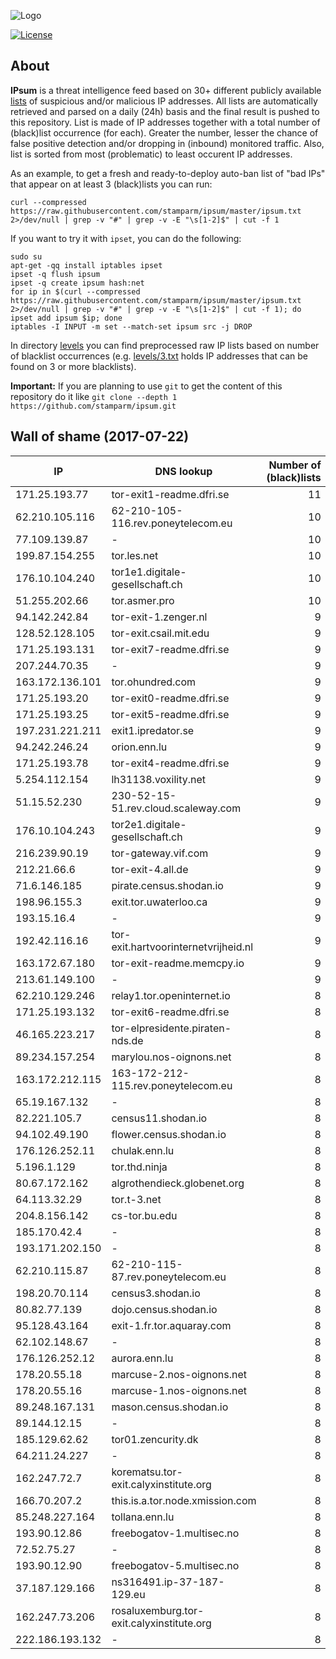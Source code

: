 ![Logo](logo.png)

[![License](https://img.shields.io/badge/license-Public_domain-red.svg)](https://wiki.creativecommons.org/wiki/Public_domain)

About
----

**IPsum** is a threat intelligence feed based on 30+ different publicly available [lists](https://github.com/stamparm/maltrail) of suspicious and/or malicious IP addresses. All lists are automatically retrieved and parsed on a daily (24h) basis and the final result is pushed to this repository. List is made of IP addresses together with a total number of (black)list occurrence (for each). Greater the number, lesser the chance of false positive detection and/or dropping in (inbound) monitored traffic. Also, list is sorted from most (problematic) to least occurent IP addresses.

As an example, to get a fresh and ready-to-deploy auto-ban list of "bad IPs" that appear on at least 3 (black)lists you can run:

```
curl --compressed https://raw.githubusercontent.com/stamparm/ipsum/master/ipsum.txt 2>/dev/null | grep -v "#" | grep -v -E "\s[1-2]$" | cut -f 1
```

If you want to try it with `ipset`, you can do the following:

```
sudo su
apt-get -qq install iptables ipset
ipset -q flush ipsum
ipset -q create ipsum hash:net
for ip in $(curl --compressed https://raw.githubusercontent.com/stamparm/ipsum/master/ipsum.txt 2>/dev/null | grep -v "#" | grep -v -E "\s[1-2]$" | cut -f 1); do ipset add ipsum $ip; done
iptables -I INPUT -m set --match-set ipsum src -j DROP
```

In directory [levels](levels) you can find preprocessed raw IP lists based on number of blacklist occurrences (e.g. [levels/3.txt](levels/3.txt) holds IP addresses that can be found on 3 or more blacklists).

**Important:** If you are planning to use `git` to get the content of this repository do it like `git clone --depth 1 https://github.com/stamparm/ipsum.git`

Wall of shame (2017-07-22)
----

|IP|DNS lookup|Number of (black)lists|
|---|---|--:|
171.25.193.77|tor-exit1-readme.dfri.se|11
62.210.105.116|62-210-105-116.rev.poneytelecom.eu|10
77.109.139.87|-|10
199.87.154.255|tor.les.net|10
176.10.104.240|tor1e1.digitale-gesellschaft.ch|10
51.255.202.66|tor.asmer.pro|10
94.142.242.84|tor-exit-1.zenger.nl|9
128.52.128.105|tor-exit.csail.mit.edu|9
171.25.193.131|tor-exit7-readme.dfri.se|9
207.244.70.35|-|9
163.172.136.101|tor.ohundred.com|9
171.25.193.20|tor-exit0-readme.dfri.se|9
171.25.193.25|tor-exit5-readme.dfri.se|9
197.231.221.211|exit1.ipredator.se|9
94.242.246.24|orion.enn.lu|9
171.25.193.78|tor-exit4-readme.dfri.se|9
5.254.112.154|lh31138.voxility.net|9
51.15.52.230|230-52-15-51.rev.cloud.scaleway.com|9
176.10.104.243|tor2e1.digitale-gesellschaft.ch|9
216.239.90.19|tor-gateway.vif.com|9
212.21.66.6|tor-exit-4.all.de|9
71.6.146.185|pirate.census.shodan.io|9
198.96.155.3|exit.tor.uwaterloo.ca|9
193.15.16.4|-|9
192.42.116.16|tor-exit.hartvoorinternetvrijheid.nl|9
163.172.67.180|tor-exit-readme.memcpy.io|9
213.61.149.100|-|9
62.210.129.246|relay1.tor.openinternet.io|8
171.25.193.132|tor-exit6-readme.dfri.se|8
46.165.223.217|tor-elpresidente.piraten-nds.de|8
89.234.157.254|marylou.nos-oignons.net|8
163.172.212.115|163-172-212-115.rev.poneytelecom.eu|8
65.19.167.132|-|8
82.221.105.7|census11.shodan.io|8
94.102.49.190|flower.census.shodan.io|8
176.126.252.11|chulak.enn.lu|8
5.196.1.129|tor.thd.ninja|8
80.67.172.162|algrothendieck.globenet.org|8
64.113.32.29|tor.t-3.net|8
204.8.156.142|cs-tor.bu.edu|8
185.170.42.4|-|8
193.171.202.150|-|8
62.210.115.87|62-210-115-87.rev.poneytelecom.eu|8
198.20.70.114|census3.shodan.io|8
80.82.77.139|dojo.census.shodan.io|8
95.128.43.164|exit-1.fr.tor.aquaray.com|8
62.102.148.67|-|8
176.126.252.12|aurora.enn.lu|8
178.20.55.18|marcuse-2.nos-oignons.net|8
178.20.55.16|marcuse-1.nos-oignons.net|8
89.248.167.131|mason.census.shodan.io|8
89.144.12.15|-|8
185.129.62.62|tor01.zencurity.dk|8
64.211.24.227|-|8
162.247.72.7|korematsu.tor-exit.calyxinstitute.org|8
166.70.207.2|this.is.a.tor.node.xmission.com|8
85.248.227.164|tollana.enn.lu|8
193.90.12.86|freebogatov-1.multisec.no|8
72.52.75.27|-|8
193.90.12.90|freebogatov-5.multisec.no|8
37.187.129.166|ns316491.ip-37-187-129.eu|8
162.247.73.206|rosaluxemburg.tor-exit.calyxinstitute.org|8
222.186.193.132|-|8
